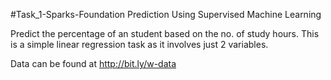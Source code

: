 #Task_1-Sparks-Foundation
Prediction Using Supervised Machine Learning

Predict the percentage of an student based on the no. of study hours.
This is a simple linear regression task as it involves just 2 variables.

Data can be found at http://bit.ly/w-data
